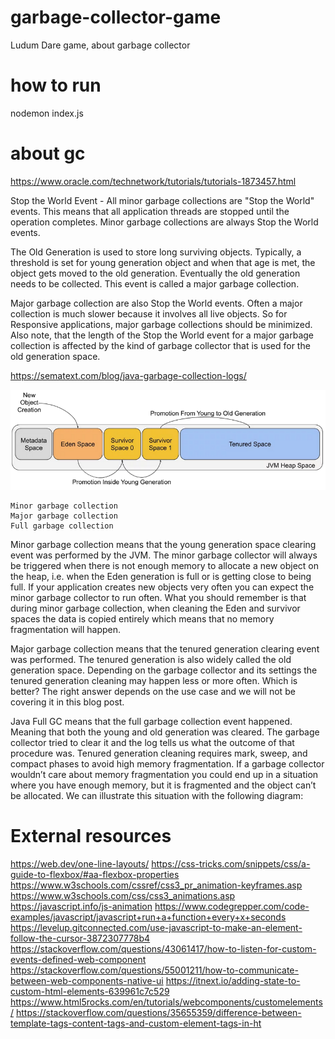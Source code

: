 # garbage-collector-game
Ludum Dare game, about garbage collector

# how to run
nodemon index.js


# about gc

https://www.oracle.com/technetwork/tutorials/tutorials-1873457.html

Stop the World Event - All minor garbage collections are "Stop the World" events. This means that all application threads are stopped until the operation completes. Minor garbage collections are always Stop the World events.

The Old Generation is used to store long surviving objects. Typically, a threshold is set for young generation object and when that age is met, the object gets moved to the old generation. Eventually the old generation needs to be collected. This event is called a major garbage collection.

Major garbage collection are also Stop the World events. Often a major collection is much slower because it involves all live objects. So for Responsive applications, major garbage collections should be minimized. Also note, that the length of the Stop the World event for a major garbage collection is affected by the kind of garbage collector that is used for the old generation space.

https://sematext.com/blog/java-garbage-collection-logs/

![](doc/gc-promotion.png)

    Minor garbage collection
    Major garbage collection
    Full garbage collection

Minor garbage collection means that the young generation space clearing event was performed by the JVM. The minor garbage collector will always be triggered when there is not enough memory to allocate a new object on the heap, i.e. when the Eden generation is full or is getting close to being full. If your application creates new objects very often you can expect the minor garbage collector to run often. What you should remember is that during minor garbage collection, when cleaning the Eden and survivor spaces the data is copied entirely which means that no memory fragmentation will happen.

Major garbage collection means that the tenured generation clearing event was performed. The tenured generation is also widely called the old generation space. Depending on the garbage collector and its settings the tenured generation cleaning may happen less or more often. Which is better? The right answer depends on the use case and we will not be covering it in this blog post.

Java Full GC means that the full garbage collection event happened. Meaning that both the young and old generation was cleared. The garbage collector tried to clear it and the log tells us what the outcome of that procedure was. Tenured generation cleaning requires mark, sweep, and compact phases to avoid high memory fragmentation. If a garbage collector wouldn’t care about memory fragmentation you could end up in a situation where you have enough memory, but it is fragmented and the object can’t be allocated. We can illustrate this situation with the following diagram:

# External resources

https://web.dev/one-line-layouts/
https://css-tricks.com/snippets/css/a-guide-to-flexbox/#aa-flexbox-properties
https://www.w3schools.com/cssref/css3_pr_animation-keyframes.asp
https://www.w3schools.com/css/css3_animations.asp
https://javascript.info/js-animation
https://www.codegrepper.com/code-examples/javascript/javascript+run+a+function+every+x+seconds
https://levelup.gitconnected.com/use-javascript-to-make-an-element-follow-the-cursor-3872307778b4
https://stackoverflow.com/questions/43061417/how-to-listen-for-custom-events-defined-web-component
https://stackoverflow.com/questions/55001211/how-to-communicate-between-web-components-native-ui
https://itnext.io/adding-state-to-custom-html-elements-639961c7c529
https://www.html5rocks.com/en/tutorials/webcomponents/customelements/
https://stackoverflow.com/questions/35655359/difference-between-template-tags-content-tags-and-custom-element-tags-in-ht